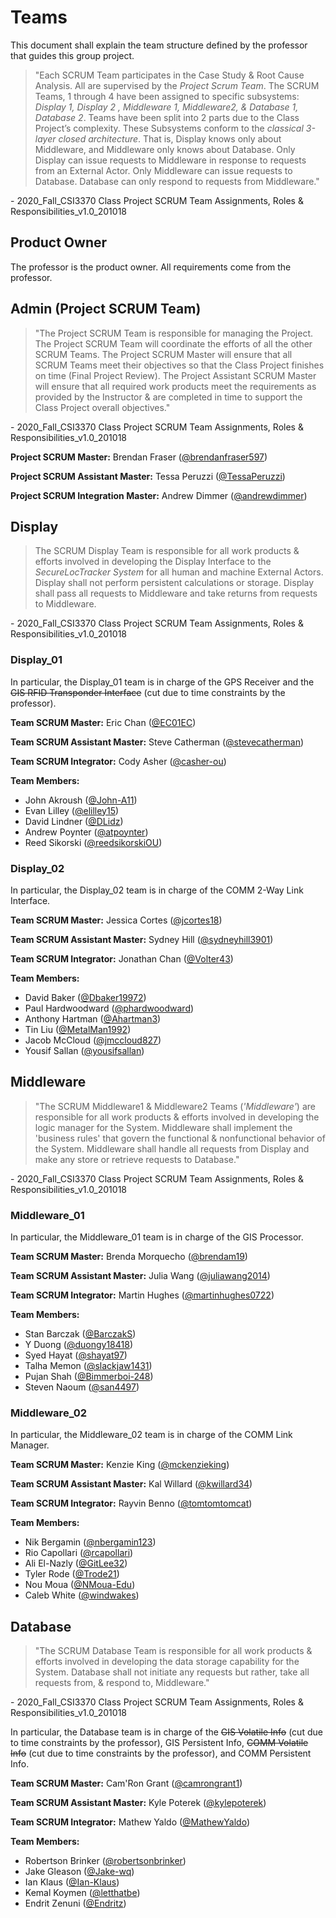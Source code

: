 # Teams

This document shall explain the team structure defined by the professor that guides this group project.

> "Each SCRUM Team participates in the Case Study & Root Cause Analysis. All are supervised by the _Project Scrum Team_. The SCRUM Teams, 1 through 4 have been assigned to specific subsystems: _Display 1, Display 2 , Middleware 1, Middleware2, & Database 1, Database 2_. Teams have been split into 2 parts due to the Class Project’s complexity. These Subsystems conform to the _classical 3-layer closed architecture_. That is, Display knows only about Middleware, and Middleware only knows about Database. Only Display can issue requests to Middleware in response to requests from an External Actor. Only Middleware can issue requests to Database. Database can only respond to requests from Middleware."

\- 2020_Fall_CSI3370 Class Project SCRUM Team Assignments, Roles & Responsibilities_v1.0_201018

## Product Owner

The professor is the product owner. All requirements come from the professor.

## Admin (Project SCRUM Team)

> "The Project SCRUM Team is responsible for managing the Project. The Project SCRUM Team will coordinate the efforts of all the other SCRUM Teams. The Project SCRUM Master will ensure that all SCRUM Teams meet their objectives so that the Class Project finishes on time (Final Project Review). The Project Assistant SCRUM Master will ensure that all required work products meet the requirements as provided by the Instructor & are completed in time to support the Class Project overall objectives."

\- 2020_Fall_CSI3370 Class Project SCRUM Team Assignments, Roles & Responsibilities_v1.0_201018

**Project SCRUM Master:** Brendan Fraser ([@brendanfraser597](https://github.com/brendanfraser597/))

**Project SCRUM Assistant Master:** Tessa Peruzzi ([@TessaPeruzzi](https://github.com/TessaPeruzzi/))

**Project SCRUM Integration Master:** Andrew Dimmer ([@andrewdimmer](https://github.com/andrewdimmer/))

## Display

> The SCRUM Display Team is responsible for all work products & efforts involved in developing the Display Interface to the _SecureLocTracker System_ for all human and machine External Actors. Display shall not perform persistent calculations or storage. Display shall pass all requests to Middleware and take returns from requests to Middleware.

\- 2020_Fall_CSI3370 Class Project SCRUM Team Assignments, Roles & Responsibilities_v1.0_201018

### Display_01

In particular, the Display_01 team is in charge of the GPS Receiver and the ~~GIS RFID Transponder Interface~~ (cut due to time constraints by the professor).

**Team SCRUM Master:** Eric Chan ([@EC01EC](https://github.com/EC01EC/))

**Team SCRUM Assistant Master:** Steve Catherman ([@stevecatherman](https://github.com/stevecatherman/))

**Team SCRUM Integrator:** Cody Asher ([@casher-ou](https://github.com/casher-ou/))

**Team Members:**

- John Akroush ([@John-A11](https://github.com/John-A11/))
- Evan Lilley ([@elilley15](https://github.com/elilley15/))
- David Lindner ([@DLidz](https://github.com/DLidz/))
- Andrew Poynter ([@atpoynter](https://github.com/atpoynter/))
- Reed Sikorski ([@reedsikorskiOU](https://github.com/reedsikorskiOU/))

### Display_02

In particular, the Display_02 team is in charge of the COMM 2-Way Link Interface.

**Team SCRUM Master:** Jessica Cortes ([@jcortes18](https://github.com/jcortes18/))

**Team SCRUM Assistant Master:** Sydney Hill ([@sydneyhill3901](https://github.com/sydneyhill3901/))

**Team SCRUM Integrator:** Jonathan Chan ([@Volter43](https://github.com/Volter43/))

**Team Members:**

- David Baker ([@Dbaker19972](https://github.com/Dbaker19972/))
- Paul Hardwoodward ([@phardwoodward](https://github.com/phardwoodward/))
- Anthony Hartman ([@Ahartman3](https://github.com/Ahartman3/))
- Tin Liu ([@MetalMan1992](https://github.com/MetalMan1992/))
- Jacob McCloud ([@jmccloud827](https://github.com/jmccloud827/))
- Yousif Sallan ([@yousifsallan](https://github.com/yousifsallan/))

## Middleware

> "The SCRUM Middleware1 & Middleware2 Teams (_'Middleware'_) are responsible for all work products & efforts involved in developing the logic manager for the System. Middleware shall implement the 'business rules' that govern the functional & nonfunctional behavior of the System. Middleware shall handle all requests from Display and make any store or retrieve requests to Database."

\- 2020_Fall_CSI3370 Class Project SCRUM Team Assignments, Roles & Responsibilities_v1.0_201018

### Middleware_01

In particular, the Middleware_01 team is in charge of the GIS Processor.

**Team SCRUM Master:** Brenda Morquecho ([@brendam19](https://github.com/brendam19/))

**Team SCRUM Assistant Master:** Julia Wang ([@juliawang2014](https://github.com/juliawang2014/))

**Team SCRUM Integrator:** Martin Hughes ([@martinhughes0722](https://github.com/martinhughes0722/))

**Team Members:**

- Stan Barczak ([@BarczakS](https://github.com/BarczakS/))
- Y Duong ([@duongy18418](https://github.com/duongy18418/))
- Syed Hayat ([@shayat97](https://github.com/shayat97/))
- Talha Memon ([@slackjaw1431](https://github.com/slackjaw1431/))
- Pujan Shah ([@Bimmerboi-248](https://github.com/Bimmerboi-248/))
- Steven Naoum ([@san4497](https://github.com/san4497/))

### Middleware_02

In particular, the Middleware_02 team is in charge of the COMM Link Manager.

**Team SCRUM Master:** Kenzie King ([@mckenzieking](https://github.com/mckenzieking/))

**Team SCRUM Assistant Master:** Kal Willard ([@kwillard34](https://github.com/kwillard34/))

**Team SCRUM Integrator:** Rayvin Benno ([@tomtomtomcat](https://github.com/tomtomtomcat/))

**Team Members:**

- Nik Bergamin ([@nbergamin123](https://github.com/nbergamin123/))
- Rio Capollari ([@rcapollari](https://github.com/rcapollari/))
- Ali El-Nazly ([@GitLee32](https://github.com/GitLee32/))
- Tyler Rode ([@Trode21](https://github.com/Trode21/))
- Nou Moua ([@NMoua-Edu](https://github.com/NMoua-Edu/))
- Caleb White ([@windwakes](https://github.com/windwakes/))

## Database

> "The SCRUM Database Team is responsible for all work products & efforts involved in developing the data storage capability for the System. Database shall not initiate any requests but rather, take all requests from, & respond to, Middleware."

\- 2020_Fall_CSI3370 Class Project SCRUM Team Assignments, Roles & Responsibilities_v1.0_201018

In particular, the Database team is in charge of the ~~GIS Volatile Info~~ (cut due to time constraints by the professor), GIS Persistent Info, ~~COMM Volatile Info~~ (cut due to time constraints by the professor), and COMM Persistent Info.

**Team SCRUM Master:** Cam'Ron Grant ([@camrongrant1](https://github.com/camrongrant1/))

**Team SCRUM Assistant Master:** Kyle Poterek ([@kylepoterek](https://github.com/kylepoterek/))

**Team SCRUM Integrator:** Mathew Yaldo ([@MathewYaldo](https://github.com/MathewYaldo/))

**Team Members:**

- Robertson Brinker ([@robertsonbrinker](https://github.com/robertsonbrinker/))
- Jake Gleason ([@Jake-wq](https://github.com/Jake-wq/))
- Ian Klaus ([@Ian-Klaus](https://github.com/Ian-Klaus/))
- Kemal Koymen ([@letthatbe](https://github.com/letthatbe/))
- Endrit Zenuni ([@Endritz](https://github.com/Endritz/))
